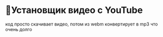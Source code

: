 # 🎦Установщик видео с YouTube
код просто скачивает видео, потом из webm конвертирует в mp3 что очень долго
